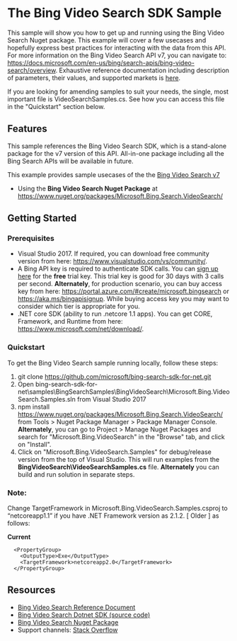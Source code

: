 # The Bing Video Search SDK Sample

This sample will show you how to get up and running using the Bing Video Search Nuget package. This example will cover a few usecases and hopefully express best practices for interacting with the data from this API. For more information on the Bing Video Search API v7, you can navigate to: https://docs.microsoft.com/en-us/bing/search-apis/bing-video-search/overview. Exhaustive reference documentation including description of parameters, their values, and supported markets is [here](https://docs.microsoft.com/en-us/bing/search-apis/bing-video-search/overview).

If you are looking for amending samples to suit your needs, the single, most important file is VideoSearchSamples.cs. See how you can access this file in the "Quickstart" section below.

## Features

This sample references the Bing Video Search SDK, which is a stand-alone package for the v7 version of this API. All-in-one package including all the Bing Search APIs will be available in future.

This example provides sample usecases of the the [Bing Video Search v7](https://github.com/microsoft/bing-search-sdk-for-net/tree/main/samples/BingSearchSamples/BingVideoSearch)

* Using the **Bing Video Search Nuget Package** at https://www.nuget.org/packages/Microsoft.Bing.Search.VideoSearch/

## Getting Started

### Prerequisites

- Visual Studio 2017. If required, you can download free community version from here: https://www.visualstudio.com/vs/community/.
- A Bing API key is required to authenticate SDK calls. You can [sign up here](https://portal.azure.com/#create/microsoft.bingsearch) for the **free** trial key. This trial key is good for 30 days with 3 calls per second. **Alternately**, for production scenario, you can buy access key from here: https://portal.azure.com/#create/microsoft.bingsearch or https://aka.ms/bingapisignup. While buying access key you may want to consider which tier is appropriate for you.
- .NET core SDK (ability to run .netcore 1.1 apps). You can get CORE, Framework, and Runtime from here: https://www.microsoft.com/net/download/. 


### Quickstart

To get the Bing Video Search sample running locally, follow these steps:


1. git clone https://github.com/microsoft/bing-search-sdk-for-net.git
2. Open bing-search-sdk-for-net\samples\BingSearchSamples\BingVideoSearch\Microsoft.Bing.VideoSearch.Samples.sln from Visual Studio 2017
3. npm install https://www.nuget.org/packages/Microsoft.Bing.Search.VideoSearch/ from Tools > Nuget Package Manager > Package Manager Console. **Alternately**, you can go to Project > Manage Nuget Packages and search for "Microsoft.Bing.VideoSearch" in the "Browse" tab, and click on "Install".
4. Click on "Microsoft.Bing.VideoSearch.Samples" for debug/release version from the top of Visual Studio. This will run examples from the **BingVideoSearch\VideoSearchSamples.cs** file. **Alternately** you can build and run solution in separate steps.

### Note: 
Change TargetFramework in Microsoft.Bing.VideoSearch.Samples.csproj to “netcoreapp1.1” if you have .NET Framework version as 2.1.2. [ Older ] as follows:

**Current**
````  
  <PropertyGroup>
    <OutputType>Exe</OutputType>
    <TargetFramework>netcoreapp2.0</TargetFramework>
  </PropertyGroup>
````
## Resources
- [Bing Video Search Reference Document](https://docs.microsoft.com/en-us/bing/search-apis/bing-video-search/overview)
- [Bing Video Search Dotnet SDK (source code)](https://github.com/microsoft/bing-search-sdk-for-net/tree/main/sdk/VideoSearch) 
- [Bing Video Search Nuget Package](https://www.nuget.org/packages/Microsoft.Bing.Search.VideoSearch/)
- Support channels: [Stack Overflow](https://stackoverflow.com/questions/tagged/bing-search)
